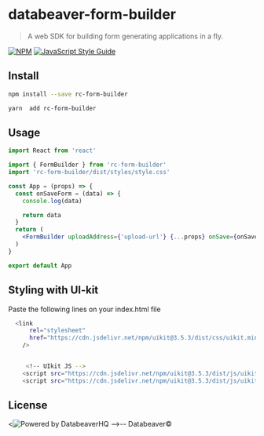 # databeaver-form-builder

> A web SDK for building form generating applications in a fly.

[![NPM](https://img.shields.io/npm/v/databeaver-form-builder.svg)](https://www.npmjs.com/package/rc-form-builder) [![JavaScript Style Guide](https://img.shields.io/badge/code_style-standard-brightgreen.svg)](https://standardjs.com)

## Install

```bash
npm install --save rc-form-builder
```

```bash
yarn  add rc-form-builder
```

## Usage

```jsx
import React from 'react'

import { FormBuilder } from 'rc-form-builder'
import 'rc-form-builder/dist/styles/style.css'

const App = (props) => {
  const onSaveForm = (data) => {
    console.log(data)

    return data
  }
  return (
    <FormBuilder uploadAddress={'upload-url'} {...props} onSave={onSaveForm} />
  )
}

export default App
```

## Styling with UI-kit

Paste the following lines on your index.html file

```bash
  <link
      rel="stylesheet"
      href="https://cdn.jsdelivr.net/npm/uikit@3.5.3/dist/css/uikit.min.css"
    />


     <!-- UIkit JS -->
    <script src="https://cdn.jsdelivr.net/npm/uikit@3.5.3/dist/js/uikit.min.js"></script>
    <script src="https://cdn.jsdelivr.net/npm/uikit@3.5.3/dist/js/uikit-icons.min.js"></script>
```

## License

<![Powered by DatabeaverHQ](https://app.databeaver.co) -->-- Databeaver©
